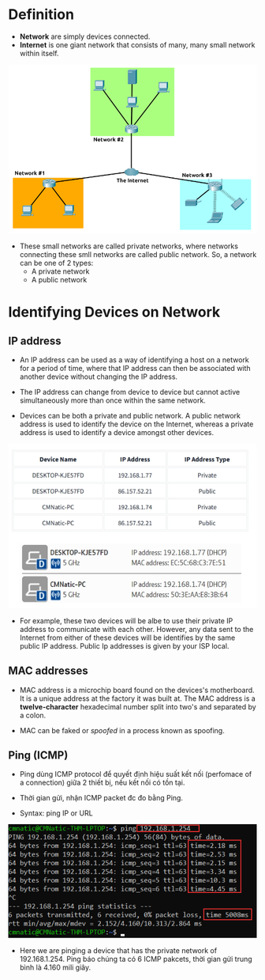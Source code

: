 # Definition
- **Network** are simply devices connected.
- **Internet** is one giant network that consists of many, many small network within itself.

![Internet](/images/internet2.png)

- These small networks are called private networks, where networks connecting these smll networks are called public network. So, a network can be one of 2 types:
  + A private network
  + A public network
 
# Identifying Devices on Network
## IP address
- An IP address can be used as a way of identifying a host on a network for a period of time, where that IP address can then be associated with another device without changing the IP address.

- The IP address can change from device to device but cannot active simultaneously more than once within the same network.

- Devices can be both a private and public network. A public network address is used to identify the device on the Internet, whereas a private address is used to identify a device amongst other devices.

![public-private-network](/images/private-public-network.png)

- For example, these two devices will be albe to use their private IP address to communicate with each other. However, any data sent to the Internet from either of these devices will be identifies by the same public IP address. Public Ip addresses is given by your ISP local.

## MAC addresses
- MAC address is a microchip board found on the devices's motherboard. It is a unique address at the factory it was built at. The MAC address is a **twelve-character** hexadecimal number split into two's and separated by a colon.

- MAC can be faked or *spoofed* in a process known as spoofing. 

## Ping (ICMP)
- Ping dùng ICMP protocol để quyết định hiệu suất kết nối (perfomace of a connection) giữa 2 thiết bị, nếu kết nối có tồn tại.

- Thời gian gửi, nhận ICMP packet đc đo bằng Ping. 

- Syntax: ping IP or URL

![ping](/images/ping.PNG)

- Here we are pinging a device that has the private network of 192.168.1.254. Ping báo chúng ta có 6 ICMP pakcets, thời gian gửi trung bình là 4.160 mili giây.
